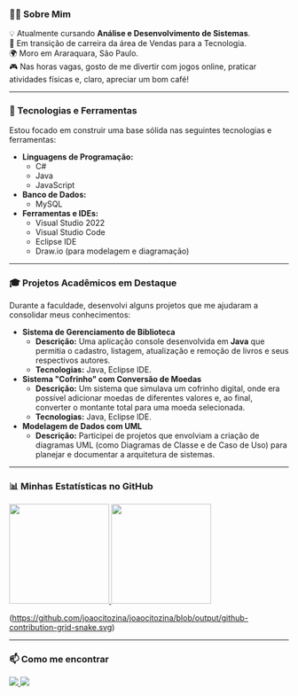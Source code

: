 ### 👨‍💻 Sobre Mim

<p align="left">
  💡 Atualmente cursando <strong>Análise e Desenvolvimento de Sistemas</strong>. <br>
  🚀 Em transição de carreira da área de Vendas para a Tecnologia. <br>
  🌍 Moro em Araraquara, São Paulo. <br>
  🎮 Nas horas vagas, gosto de me divertir com jogos online, praticar atividades físicas e, claro, apreciar um bom café! <br>
</p>

---

### 🚀 Tecnologias e Ferramentas

Estou focado em construir uma base sólida nas seguintes tecnologias e ferramentas:

* **Linguagens de Programação:**
    * C#
    * Java
    * JavaScript
* **Banco de Dados:**
    * MySQL
* **Ferramentas e IDEs:**
    * Visual Studio 2022
    * Visual Studio Code
    * Eclipse IDE
    * Draw.io (para modelagem e diagramação)

---

### 🎓 Projetos Acadêmicos em Destaque

Durante a faculdade, desenvolvi alguns projetos que me ajudaram a consolidar meus conhecimentos:

* **Sistema de Gerenciamento de Biblioteca**
    * **Descrição:** Uma aplicação console desenvolvida em **Java** que permitia o cadastro, listagem, atualização e remoção de livros e seus respectivos autores.
    * **Tecnologias:** Java, Eclipse IDE.
* **Sistema "Cofrinho" com Conversão de Moedas**
    * **Descrição:** Um sistema que simulava um cofrinho digital, onde era possível adicionar moedas de diferentes valores e, ao final, converter o montante total para uma moeda selecionada.
    * **Tecnologias:** Java, Eclipse IDE.
* **Modelagem de Dados com UML**
    * **Descrição:** Participei de projetos que envolviam a criação de diagramas UML (como Diagramas de Classe e de Caso de Uso) para planejar e documentar a arquitetura de sistemas.

---

### 📊 Minhas Estatísticas no GitHub

<div>
  <a href="https://github.com/joaocitozina">
    <img loading="lazy" height="180em" src="https://github-readme-stats.vercel.app/api/top-langs/?username=joaocitozina&layout=compact&langs_count=7&theme=dracula"/>
    <img loading="lazy" height="180em" src="https://github-readme-stats.vercel.app/api?username=joaocitozina&show_icons=true&theme=dracula&include_all_commits=true&count_private=true"/>
  </a>
</div>

(https://github.com/joaocitozina/joaocitozina/blob/output/github-contribution-grid-snake.svg)

---

### 📫 Como me encontrar

<p align="left">
  <a href="mailto:joao.vitor_br@hotmail.com" alt="Email">
    <img src="https://img.shields.io/badge/-Email-000?style=for-the-badge&logo=microsoftoutlook&logoColor=FFFFFF" />
  </a>
  <a href="https://www.linkedin.com/in/jvbasouza/" alt="LinkedIn">
    <img src="https://img.shields.io/badge/-LinkedIn-000?style=for-the-badge&logo=linkedin&logoColor=FFFFFF" />
  </a>
</p>
